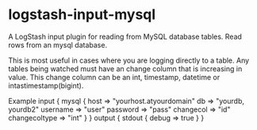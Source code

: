 # logstash-input-mysql
A LogStash input plugin for reading from MySQL database tables.
Read rows from an mysql database.

This is most useful in cases where you are logging directly to a table.
Any tables being watched must have an change column that is increasing in value.
This change column can be an int, timestamp, datetime or intastimestamp(bigint).

Example
     input {
       mysql {
         host => "yourhost.atyourdomain"
         db => "yourdb, yourdb2"
         username => "user"
         password => "pass"
         changecol => "id"
         changecoltype => "int"
       }
     }
     output {
        stdout {
        debug => true
       }
     }

